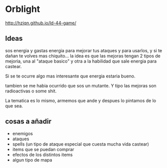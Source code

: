# Orblight

<http://hzjqn.github.io/ld-44-game/>

## Ideas

sos energia y gastas energia para mejorar tus ataques y para usarlos, y si te dañan te volves mas chiquito... la idea es que las mejoras tengan 2 tipos de mejoria, una al "ataque basico" y otra a la habilidad que sale energia para castear.

Si se te ocurre algo mas interesante que energia estaria bueno.

tambien se me habia ocurrido que sos un mutante. Y tipo las mejoras son radioactivas o some shit.

La tematica es lo mismo, armemos que ande y despues lo pintamos de lo que sea.

## cosas a añadir

+ enemigos
+ ataques
+ spells (un tipo de ataque especial que cuesta mucha vida castear)
+ items que se puedan comprar
+ efectos de los distintos items
+ algun tipo de mapa
